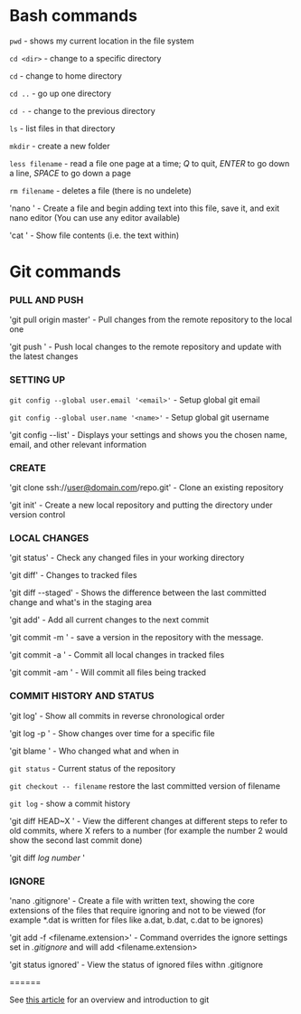 # Bash commands

`pwd` - shows my current location in the file system

`cd <dir>` - change to a specific directory

`cd` - change to home directory

`cd ..` - go up one directory

`cd -` - change to the previous directory

`ls` - list files in that directory

`mkdir` - create a new folder

`less filename` - read a file one page at a time; *Q* to quit, *ENTER* to go down a line, *SPACE* to go down a page

`rm filename` - deletes a file (there is no undelete)

'nano <filename>' - Create a file and begin adding text into this file, save it, and exit nano editor (You can use any editor available)

'cat <filename>' - Show file contents (i.e. the text within)

# Git commands

### PULL AND PUSH

'git pull origin master' - Pull changes from the remote repository to the local one

'git push <remote> <origin>' - Push local changes to the remote repository and update with the latest changes


### SETTING UP

`git config --global user.email '<email>'` - Setup global git email

`git config --global user.name '<name>'` - Setup global git username

'git config --list' - Displays your settings and shows you the chosen name, email, and other relevant information

### CREATE

'git clone ssh://user@domain.com/repo.git' - Clone an existing repository

'git init' - Create a new local repository and putting the directory under version control

### LOCAL CHANGES

'git status' - Check any changed files in your working directory

'git diff' - Changes to tracked files

'git diff --staged' - Shows the difference between the last committed change and what's in the staging area

'git add' - Add all current changes to the next commit

'git commit -m <message>' - save a version in the repository with the message.

'git commit -a <message>' - Commit all local changes in tracked files

'git commit -am <message>'  - Will commit all files being tracked

### COMMIT HISTORY AND STATUS

'git log' - Show all commits in reverse chronological order

'git log -p <file>' - Show changes over time for a specific file

'git blame <file>' - Who changed what and when in <file>

`git status` - Current status of the repository

`git checkout -- filename` restore the last committed version of filename

`git log` - show a commit history

'git diff HEAD~X <file>' - View the different changes at different steps to refer to old commits, where X refers to a number (for example the number 2 would show the second last commit done)

'git diff *log number* <file>'

### IGNORE

'nano .gitignore' - Create a file with written text, showing the core extensions of the files that require ignoring and not to be viewed (for example *.dat is written for files like a.dat, b.dat, c.dat to be ignores)

'git add -f <filename.extension>' - Command overrides the ignore settings set in *.gitignore* and will add <filename.extension>

'git status ignored' - View the status of ignored files withn .gitignore

======

See [this article](http://journals.plos.org/ploscompbiol/article?id=10.1371/journal.pcbi.1004668) for an overview and introduction to git
